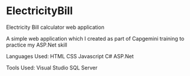# ElectricityBill

Electricity Bill calculator web application

A simple web application which I created as part of Capgemini training to practice my ASP.Net skill

Languages Used:
HTML
CSS
Javascript
C#
ASP.Net

Tools Used:
Visual Studio
SQL Server
